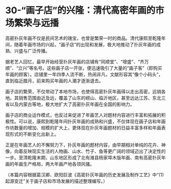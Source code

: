 # 30-“画子店”的兴隆：清代高密年画的市场繁荣与远播

高密扑灰年画不仅是民间艺术的瑰宝，也曾是繁荣一时的商品。清代康熙至乾隆年间，随着年画市场的兴起，“画子店”的出现和发展，极大地推动了扑灰年画的成熟、兴盛与广泛传播。

据老艺人回忆，最早开始经营扑灰年画的店铺有“同顺堂”、“增盛”、“齐万顺”、“立兴”等名号。这些画子店一开张，便迅速吸引了大量的“画子客”（即购买年画的顾客）。店铺里一年四季人流不断，热闹非凡，文献形容其“像个小码头”，直到临近腊月，前来购买年画的人潮才逐渐退去。

画子店的繁荣，不仅带动了本地市场，也使得高密扑灰年画得以走出高密，远销各地。其销售范围由近及远，覆盖了山东的崂山、临沂地区，甚至远达江苏、东北三省以及内蒙古等地，极大地扩大了高密扑灰年画在全国的影响力。

画子店的商业运作模式，也反过来促进了年画艺人对题材内容进行丰富和拓展的积极性。可以说，康熙到乾隆年间扑灰年画的成熟和兴盛，不仅体现在画子店和年画作坊数量的增加、规模的扩大上，更体现在扑灰年画题材的日益丰富多样和年画表现形式的不断变化出新上。

正是在年画艺人的不懈努力下，扑灰年画的题材内容，由早期相对单纯的花卉、神像，向着反映现实生活的人物画、山水、竹子、鱼等更广阔的领域迈出了决定性的一步。至清乾隆末期，山东地区形成了北有潍县杨家埠木版年画、南有高密扑灰年画的年画生产格局，两大年画产地各领风骚。

（本篇内容根据葛汉卿、欧阳巨波《高密扑灰年画的历史发展及制作工艺》中“(1)起源变迁”关于画子店和市场发展的描述整理编写。）
